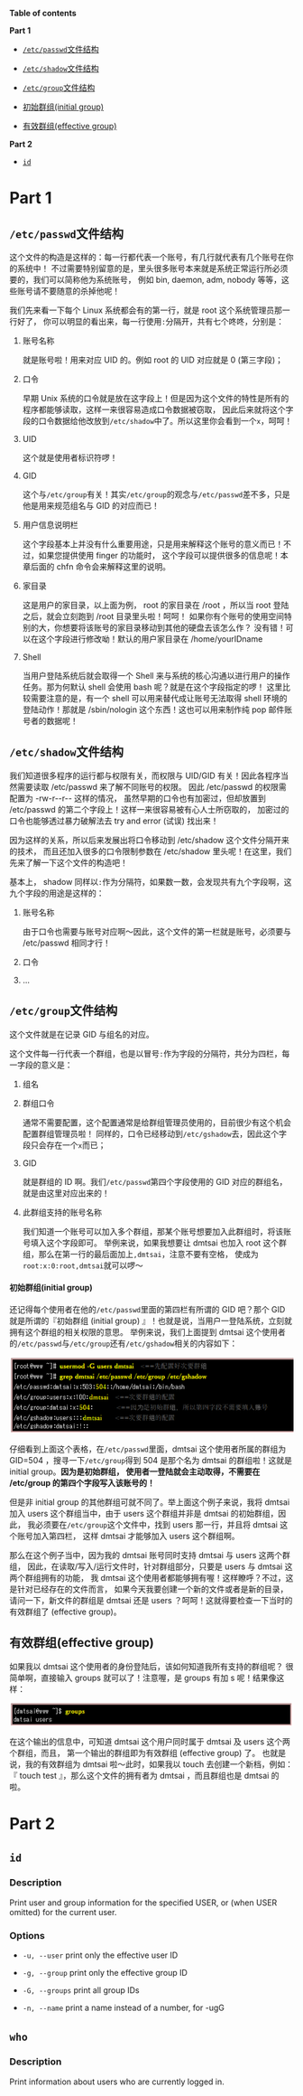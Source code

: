 **Table of contents**

**Part 1**

- [`/etc/passwd`文件结构](#etcpasswd文件结构)

- [`/etc/shadow`文件结构](#etcshadow文件结构)

- [`/etc/group`文件结构](#etcgroup文件结构)

- [初始群组(initial group)](#初始群组initial-group)

- [有效群组(effective group)](#有效群组effective-group)

**Part 2**

- [`id`](#id)

# Part 1

## `/etc/passwd`文件结构

这个文件的构造是这样的：每一行都代表一个账号，有几行就代表有几个账号在你的系统中！ 不过需要特别留意的是，里头很多账号本来就是系统正常运行所必须要的，我们可以简称他为系统账号， 例如 bin, daemon, adm, nobody 等等，这些账号请不要随意的杀掉他呢！ 

我们先来看一下每个 Linux 系统都会有的第一行，就是 root 这个系统管理员那一行好了， 你可以明显的看出来，每一行使用`:`分隔开，共有七个咚咚，分别是：

1. 账号名称

    就是账号啦！用来对应 UID 的。例如 root 的 UID 对应就是 0 (第三字段)；

2. 口令

    早期 Unix 系统的口令就是放在这字段上！但是因为这个文件的特性是所有的程序都能够读取，这样一来很容易造成口令数据被窃取， 因此后来就将这个字段的口令数据给他改放到`/etc/shadow`中了。所以这里你会看到一个`x`，呵呵！

3. UID

    这个就是使用者标识符啰！

4. GID

    这个与`/etc/group`有关！其实`/etc/group`的观念与`/etc/passwd`差不多，只是他是用来规范组名与 GID 的对应而已！

5. 用户信息说明栏

    这个字段基本上并没有什么重要用途，只是用来解释这个账号的意义而已！不过，如果您提供使用 finger 的功能时， 这个字段可以提供很多的信息呢！本章后面的 chfn 命令会来解释这里的说明。

6. 家目录

    这是用户的家目录，以上面为例， root 的家目录在 /root ，所以当 root 登陆之后，就会立刻跑到 /root 目录里头啦！呵呵！ 如果你有个账号的使用空间特别的大，你想要将该账号的家目录移动到其他的硬盘去该怎么作？ 没有错！可以在这个字段进行修改呦！默认的用户家目录在 /home/yourIDname

7. Shell

    当用户登陆系统后就会取得一个 Shell 来与系统的核心沟通以进行用户的操作任务。那为何默认 shell 会使用 bash 呢？就是在这个字段指定的啰！ 这里比较需要注意的是，有一个 shell 可以用来替代成让账号无法取得 shell 环境的登陆动作！那就是 /sbin/nologin 这个东西！这也可以用来制作纯 pop 邮件账号者的数据呢！

## `/etc/shadow`文件结构

我们知道很多程序的运行都与权限有关，而权限与 UID/GID 有关！因此各程序当然需要读取 /etc/passwd 来了解不同账号的权限。 因此 /etc/passwd 的权限需配置为 -rw-r--r-- 这样的情况， 虽然早期的口令也有加密过，但却放置到 /etc/passwd 的第二个字段上！这样一来很容易被有心人士所窃取的， 加密过的口令也能够透过暴力破解法去 try and error (试误) 找出来！

因为这样的关系，所以后来发展出将口令移动到 /etc/shadow 这个文件分隔开来的技术， 而且还加入很多的口令限制参数在 /etc/shadow 里头呢！在这里，我们先来了解一下这个文件的构造吧！

基本上， shadow 同样以`:`作为分隔符，如果数一数，会发现共有九个字段啊，这九个字段的用途是这样的：

1. 账号名称

    由于口令也需要与账号对应啊～因此，这个文件的第一栏就是账号，必须要与 /etc/passwd 相同才行！

2. 口令

3. ...

## `/etc/group`文件结构

这个文件就是在记录 GID 与组名的对应。

这个文件每一行代表一个群组，也是以冒号`:`作为字段的分隔符，共分为四栏，每一字段的意义是：

1. 组名

2. 群组口令

    通常不需要配置，这个配置通常是给群组管理员使用的，目前很少有这个机会配置群组管理员啦！ 同样的，口令已经移动到`/etc/gshadow`去，因此这个字段只会存在一个`x`而已；

3. GID

    就是群组的 ID 啊。我们`/etc/passwd`第四个字段使用的 GID 对应的群组名，就是由这里对应出来的！

4. 此群组支持的账号名称

    我们知道一个账号可以加入多个群组，那某个账号想要加入此群组时，将该账号填入这个字段即可。 举例来说，如果我想要让 dmtsai 也加入 root 这个群组，那么在第一行的最后面加上`,dmtsai`，注意不要有空格， 使成为`root:x:0:root,dmtsai`就可以啰～

#### 初始群组(initial group)

还记得每个使用者在他的`/etc/passwd`里面的第四栏有所谓的 GID 吧？那个 GID 就是所谓的『初始群组 (initial group) 』！也就是说，当用户一登陆系统，立刻就拥有这个群组的相关权限的意思。 举例来说，我们上面提到 dmtsai 这个使用者的`/etc/passwd`与`/etc/group`还有`/etc/gshadow`相关的内容如下：

![](../img/id/effective-group-initial-group.png?raw=true)

仔细看到上面这个表格，在`/etc/passwd`里面，dmtsai 这个使用者所属的群组为 GID=504 ，搜寻一下`/etc/group`得到 504 是那个名为 dmtsai 的群组啦！这就是 initial group。**因为是初始群组， 使用者一登陆就会主动取得，不需要在 /etc/group 的第四个字段写入该账号的！**

但是非 initial group 的其他群组可就不同了。举上面这个例子来说，我将 dmtsai 加入 users 这个群组当中，由于 users 这个群组并非是 dmtsai 的初始群组，因此， 我必须要在`/etc/group`这个文件中，找到 users 那一行，并且将 dmtsai 这个账号加入第四栏， 这样 dmtsai 才能够加入 users 这个群组啊。

那么在这个例子当中，因为我的 dmtsai 账号同时支持 dmtsai 与 users 这两个群组， 因此，在读取/写入/运行文件时，针对群组部分，只要是 users 与 dmtsai 这两个群组拥有的功能， 我 dmtsai 这个使用者都能够拥有喔！这样瞭呼？不过，这是针对已经存在的文件而言， 如果今天我要创建一个新的文件或者是新的目录，请问一下，新文件的群组是 dmtsai 还是 users ？呵呵！这就得要检查一下当时的有效群组了 (effective group)。

## 有效群组(effective group)

如果我以 dmtsai 这个使用者的身份登陆后，该如何知道我所有支持的群组呢？ 很简单啊，直接输入 groups 就可以了！注意喔，是 groups 有加 s 呢！结果像这样：

![](../img/id/groups.png?raw=true)

在这个输出的信息中，可知道 dmtsai 这个用户同时属于 dmtsai 及 users 这个两个群组，而且， 第一个输出的群组即为有效群组 (effective group) 了。 也就是说，我的有效群组为 dmtsai 啦～此时，如果我以 touch 去创建一个新档，例如： 『 touch test 』，那么这个文件的拥有者为 dmtsai ，而且群组也是 dmtsai 的啦。

# Part 2

## `id`

### Description

Print user and group information for the specified USER, or (when USER omitted) for the current user.

### Options

- `-u, --user` print only the effective user ID

- `-g, --group` print only the effective group ID

- `-G, --groups` print all group IDs

- `-n, --name` print a name instead of a number, for -ugG

## `who`

### Description

Print information about users who are currently logged in.
